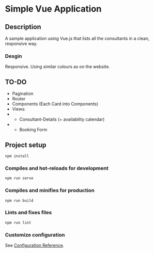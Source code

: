 # Simple Vue Application

## Description
A sample application using Vue.js that lists all the consultants in a clean, responsive way.

### Desgin
Responsive. Using similar colours as on the website.

## TO-DO
- Pagination
- Router
- Components (Each Card into Components)
- Views: 
- - Consultant-Details (+ availability calendar)
- - Booking Form


## Project setup
```
npm install
```

### Compiles and hot-reloads for development
```
npm run serve
```

### Compiles and minifies for production
```
npm run build
```

### Lints and fixes files
```
npm run lint
```

### Customize configuration
See [Configuration Reference](https://cli.vuejs.org/config/).
